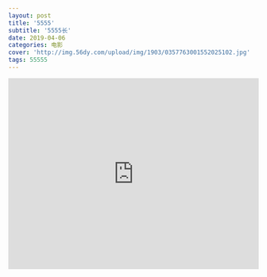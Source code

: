 ```yaml
---
layout: post
title: '5555'
subtitle: '5555长'
date: 2019-04-06
categories: 电影
cover: 'http://img.56dy.com/upload/img/1903/0357763001552025102.jpg'
tags: 55555
---
```



<iframe type="text/html" width="100%" height="385" src="http://qiaozhen.com.cn/share/MTE5OTMwJOesrDfpm4Y=" allowfullscreen="true" frameborder="0">

<iframe type="text/html" width="100%" height="385" src="https://acfun.iqiyi-kuyun.com/share/umjwdMRSeU1qvvLv" allowfullscreen="true" frameborder="0">
